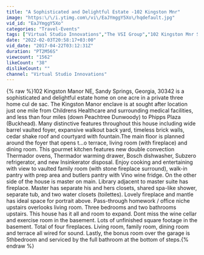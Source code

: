 ```yaml
---
title: "A Sophisticated and Delightful Estate -102 Kingston Mnr"
image: "https:\/\/i.ytimg.com\/vi\/EaJYmggY5Xo\/hqdefault.jpg"
vid_id: "EaJYmggY5Xo"
categories: "Travel-Events"
tags: ["Virtual Studio Innovations","The VSI Group","102 Kingston Mnr Sandy Springs"]
date: "2022-02-03T20:58:17+03:00"
vid_date: "2017-04-22T03:12:31Z"
duration: "PT2M56S"
viewcount: "1562"
likeCount: "38"
dislikeCount: ""
channel: "Virtual Studio Innovations"
---
```

{% raw %}102 Kingston Manor NE, Sandy Springs, Georgia, 30342 is a sophisticated and delightful estate home on one acre in a private three home cul de sac. The Kingston Manor enclave is at sought after location just one mile from Childrens Healthcare and surrounding medical facilities, and less than four miles (down Peachtree Dunwoody) to Phipps Plaza (Buckhead). Many distinctive features throughout this house including wide barrel vaulted foyer, expansive walkout back yard, timeless brick walls, cedar shake roof and courtyard with fountain.The main floor is planned around the foyer that opens t...o terrace, living room (with fireplace) and dining room. This gourmet kitchen features new double convection Thermador ovens, Thermador warming drawer, Bosch dishwasher, Subzero refrigerator, and new Insinkerator disposal. Enjoy cooking and entertaining with view to vaulted family room (with stone fireplace surround), walk-in pantry with prep area and butlers pantry with Vino wine fridge. On the other side of the house is master on main. Library adjacent to master suite has fireplace. Master has separate his and hers closets, shared spa-like shower, separate tub, and two water closets (toilettes). Lovely fireplace and mantle has ideal space for portrait above. Pass-through homework / office niche upstairs overlooks living room. Three bedrooms and two bathrooms upstairs. This house has it all and room to expand. Dont miss the wine cellar and exercise room in the basement. Lots of unfinished square footage in the basement. Total of four fireplaces. Living room, family room, dining room and terrace all wired for sound. Lastly, the bonus room over the garage is 5thbedroom and serviced by the full bathroom at the bottom of steps.{% endraw %}
